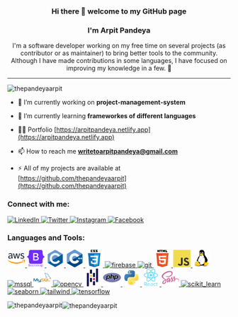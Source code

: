 
<h3 align="center"> Hi there  👋 welcome to my GitHub page </h3>
<h3 align="center">I'm Arpit Pandeya</h3>
<p align="center">I'm a software developer working on my free time on several projects (as contributor or as maintainer) to bring better tools to the community. Although I have made contributions in some languages, I have focused on improving my knowledge in a few. 🤞 </p>

---

<p align="left"> <img src="https://komarev.com/ghpvc/?username=thepandeyaarpit&label=Profile%20views&color=0e75b6&style=flat" alt="thepandeyaarpit" /> </p>

- 🔭 I’m currently working on **project-management-system**

- 🌱 I’m currently learning **frameworkes of different languages**

- 👨‍💻 Portfolio [https://arpitpandeya.netlify.app](https://arpitpandeya.netlify.app)

- 📫 How to reach me **writetoarpitpandeya@gmail.com**

- ⚡ All of my projects are available at [https://github.com/thepandeyaarpit](https://github.com/thepandeyaarpit)

<h3 align="left">Connect with me:</h3>
<p>
  <a href="https://www.linkedin.com/in/arpit-pandeya-610173199">
       <img alt="LinkedIn" src="https://img.shields.io/badge/LinkedIn-0A66C2?logo=linkedin&logoColor=white&style=for-the-page" /> 
  </a>
  <a href="https://twitter.com/ArpitPandeya">
       <img alt="Twitter" src="https://img.shields.io/badge/Twitter-1DA1F2?logo=twitter&logoColor=white&style=for-the-page" /> 
  </a>
  <a href="https://instagram.com/pandeya_arpit?igshid=YmMyMTA2M2Y=">
       <img alt="Instagram" src="https://img.shields.io/badge/Instagram-E4405F?logo=instagram&logoColor=white&style=for-the-page" /> 
  </a>
  <a href="https://www.facebook.com/arpit.pandeya.9">
       <img alt="Facebook" src="https://img.shields.io/badge/Facebook-1877F2?logo=facebook&logoColor=white&style=for-the-page" /> 
  </a>

</p>

<h3 align="left">Languages and Tools:</h3>
<p align="left"> <a href="https://aws.amazon.com" target="_blank" rel="noreferrer"> <img src="https://raw.githubusercontent.com/devicons/devicon/master/icons/amazonwebservices/amazonwebservices-original-wordmark.svg" alt="aws" width="40" height="40"/> </a> <a href="https://getbootstrap.com" target="_blank" rel="noreferrer"> <img src="https://raw.githubusercontent.com/devicons/devicon/master/icons/bootstrap/bootstrap-plain-wordmark.svg" alt="bootstrap" width="40" height="40"/> </a> <a href="https://www.cprogramming.com/" target="_blank" rel="noreferrer"> <img src="https://raw.githubusercontent.com/devicons/devicon/master/icons/c/c-original.svg" alt="c" width="40" height="40"/> </a> <a href="https://www.w3schools.com/cpp/" target="_blank" rel="noreferrer"> <img src="https://raw.githubusercontent.com/devicons/devicon/master/icons/cplusplus/cplusplus-original.svg" alt="cplusplus" width="40" height="40"/> </a> <a href="https://www.w3schools.com/css/" target="_blank" rel="noreferrer"> <img src="https://raw.githubusercontent.com/devicons/devicon/master/icons/css3/css3-original-wordmark.svg" alt="css3" width="40" height="40"/> </a> <a href="https://firebase.google.com/" target="_blank" rel="noreferrer"> <img src="https://www.vectorlogo.zone/logos/firebase/firebase-icon.svg" alt="firebase" width="40" height="40"/> </a> <a href="https://git-scm.com/" target="_blank" rel="noreferrer"> <img src="https://www.vectorlogo.zone/logos/git-scm/git-scm-icon.svg" alt="git" width="40" height="40"/> </a> <a href="https://www.w3.org/html/" target="_blank" rel="noreferrer"> <img src="https://raw.githubusercontent.com/devicons/devicon/master/icons/html5/html5-original-wordmark.svg" alt="html5" width="40" height="40"/> </a> <a href="https://developer.mozilla.org/en-US/docs/Web/JavaScript" target="_blank" rel="noreferrer"> <img src="https://raw.githubusercontent.com/devicons/devicon/master/icons/javascript/javascript-original.svg" alt="javascript" width="40" height="40"/> </a> <a href="https://www.linux.org/" target="_blank" rel="noreferrer"> <img src="https://raw.githubusercontent.com/devicons/devicon/master/icons/linux/linux-original.svg" alt="linux" width="40" height="40"/> </a> <a href="https://www.microsoft.com/en-us/sql-server" target="_blank" rel="noreferrer"> <img src="https://www.svgrepo.com/show/303229/microsoft-sql-server-logo.svg" alt="mssql" width="40" height="40"/> </a> <a href="https://www.mysql.com/" target="_blank" rel="noreferrer"> <img src="https://raw.githubusercontent.com/devicons/devicon/master/icons/mysql/mysql-original-wordmark.svg" alt="mysql" width="40" height="40"/> </a> <a href="https://opencv.org/" target="_blank" rel="noreferrer"> <img src="https://www.vectorlogo.zone/logos/opencv/opencv-icon.svg" alt="opencv" width="40" height="40"/> </a> <a href="https://pandas.pydata.org/" target="_blank" rel="noreferrer"> <img src="https://raw.githubusercontent.com/devicons/devicon/2ae2a900d2f041da66e950e4d48052658d850630/icons/pandas/pandas-original.svg" alt="pandas" width="40" height="40"/> </a> <a href="https://www.php.net" target="_blank" rel="noreferrer"> <img src="https://raw.githubusercontent.com/devicons/devicon/master/icons/php/php-original.svg" alt="php" width="40" height="40"/> </a> <a href="https://www.python.org" target="_blank" rel="noreferrer"> <img src="https://raw.githubusercontent.com/devicons/devicon/master/icons/python/python-original.svg" alt="python" width="40" height="40"/> </a> <a href="https://reactjs.org/" target="_blank" rel="noreferrer"> <img src="https://raw.githubusercontent.com/devicons/devicon/master/icons/react/react-original-wordmark.svg" alt="react" width="40" height="40"/> </a> <a href="https://sass-lang.com" target="_blank" rel="noreferrer"> <img src="https://raw.githubusercontent.com/devicons/devicon/master/icons/sass/sass-original.svg" alt="sass" width="40" height="40"/> </a> <a href="https://scikit-learn.org/" target="_blank" rel="noreferrer"> <img src="https://upload.wikimedia.org/wikipedia/commons/0/05/Scikit_learn_logo_small.svg" alt="scikit_learn" width="40" height="40"/> </a> <a href="https://seaborn.pydata.org/" target="_blank" rel="noreferrer"> <img src="https://seaborn.pydata.org/_images/logo-mark-lightbg.svg" alt="seaborn" width="40" height="40"/> </a> <a href="https://tailwindcss.com/" target="_blank" rel="noreferrer"> <img src="https://www.vectorlogo.zone/logos/tailwindcss/tailwindcss-icon.svg" alt="tailwind" width="40" height="40"/> </a> <a href="https://www.tensorflow.org" target="_blank" rel="noreferrer"> <img src="https://www.vectorlogo.zone/logos/tensorflow/tensorflow-icon.svg" alt="tensorflow" width="40" height="40"/> </a> </p>

<p><img align="left" src="https://github-readme-stats.vercel.app/api/top-langs?username=thepandeyaarpit&show_icons=true&locale=en&layout=compact" alt="thepandeyaarpit" /></p>

<p><img align="center" src="https://github-readme-streak-stats.herokuapp.com/?user=thepandeyaarpit&" alt="thepandeyaarpit" /></p>
